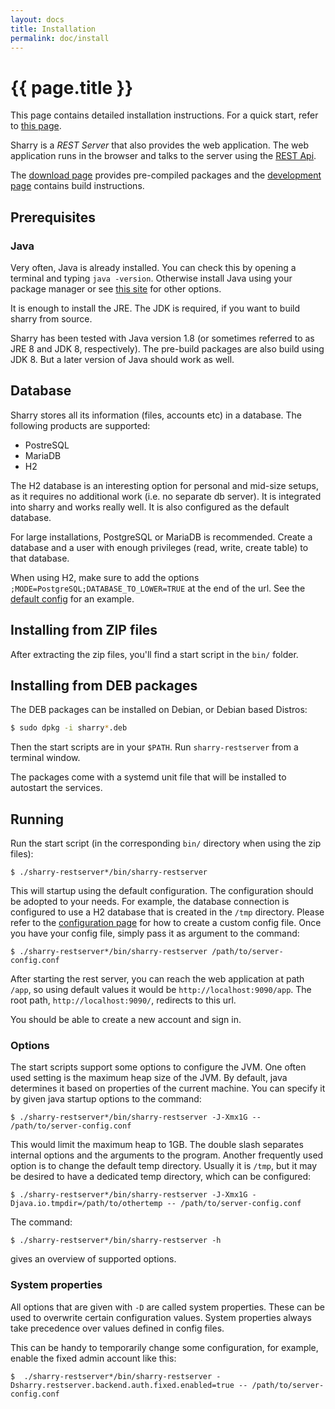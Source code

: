 ```yaml
---
layout: docs
title: Installation
permalink: doc/install
---
```


# {{ page.title }}

This page contains detailed installation instructions. For a quick
start, refer to [this page](quickstart).

Sharry is a *REST Server* that also provides the web application. The
web application runs in the browser and talks to the server using the
[REST Api](rest).

The [download page](https://github.com/eikek/sharry/releases)
provides pre-compiled packages and the [development page](dev.html)
contains build instructions.


## Prerequisites

### Java

Very often, Java is already installed. You can check this by opening a
terminal and typing `java -version`. Otherwise install Java using your
package manager or see [this site](https://adoptopenjdk.net/) for
other options.

It is enough to install the JRE. The JDK is required, if you want to
build sharry from source.

Sharry has been tested with Java version 1.8 (or sometimes referred
to as JRE 8 and JDK 8, respectively). The pre-build packages are also
build using JDK 8. But a later version of Java should work as well.


## Database

Sharry stores all its information (files, accounts etc) in a database.
The following products are supported:

- PostreSQL
- MariaDB
- H2

The H2 database is an interesting option for personal and mid-size
setups, as it requires no additional work (i.e. no separate db
server). It is integrated into sharry and works really well. It is
also configured as the default database.

For large installations, PostgreSQL or MariaDB is recommended. Create
a database and a user with enough privileges (read, write, create
table) to that database.

When using H2, make sure to add the options
`;MODE=PostgreSQL;DATABASE_TO_LOWER=TRUE` at the end of the url. See
the [default config](configure.html) for an example.


## Installing from ZIP files

After extracting the zip files, you'll find a start script in the
`bin/` folder.


## Installing from DEB packages

The DEB packages can be installed on Debian, or Debian based Distros:

``` bash
$ sudo dpkg -i sharry*.deb
```

Then the start scripts are in your `$PATH`. Run `sharry-restserver`
from a terminal window.

The packages come with a systemd unit file that will be installed to
autostart the services.


## Running

Run the start script (in the corresponding `bin/` directory when using
the zip files):

```
$ ./sharry-restserver*/bin/sharry-restserver
```

This will startup using the default configuration. The configuration
should be adopted to your needs. For example, the database connection
is configured to use a H2 database that is created in the `/tmp`
directory. Please refer to the [configuration page](configure)
for how to create a custom config file. Once you have your config
file, simply pass it as argument to the command:

```
$ ./sharry-restserver*/bin/sharry-restserver /path/to/server-config.conf
```

After starting the rest server, you can reach the web application at
path `/app`, so using default values it would be
`http://localhost:9090/app`. The root path, `http://localhost:9090/`,
redirects to this url.

You should be able to create a new account and sign in.


### Options

The start scripts support some options to configure the JVM. One often
used setting is the maximum heap size of the JVM. By default, java
determines it based on properties of the current machine. You can
specify it by given java startup options to the command:

```
$ ./sharry-restserver*/bin/sharry-restserver -J-Xmx1G -- /path/to/server-config.conf
```

This would limit the maximum heap to 1GB. The double slash separates
internal options and the arguments to the program. Another frequently
used option is to change the default temp directory. Usually it is
`/tmp`, but it may be desired to have a dedicated temp directory,
which can be configured:

```
$ ./sharry-restserver*/bin/sharry-restserver -J-Xmx1G -Djava.io.tmpdir=/path/to/othertemp -- /path/to/server-config.conf
```

The command:

```
$ ./sharry-restserver*/bin/sharry-restserver -h
```

gives an overview of supported options.


### System properties

All options that are given with `-D` are called system properties.
These can be used to overwrite certain configuration values. System
properties always take precedence over values defined in config files.

This can be handy to temporarily change some configuration, for
example, enable the fixed admin account like this:

```
$  ./sharry-restserver*/bin/sharry-restserver -Dsharry.restserver.backend.auth.fixed.enabled=true -- /path/to/server-config.conf
```
